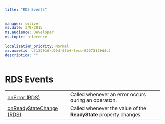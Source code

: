 ```yaml
---
title: "RDS Events"
 
 
manager: soliver
ms.date: 3/9/2015
ms.audience: Developer
ms.topic: reference
  
localization_priority: Normal
ms.assetid: cf125916-d50d-9fb4-fecc-95675129d8c1
description: ""
---
```


# RDS Events

|||
|:-----|:-----|
|[onError (RDS)](onerror-event-rds.md) <br/> |Called whenever an error occurs during an operation.  <br/> |
|[onReadyStateChange (RDS)](onreadystatechange-event-rds.md) <br/> |Called whenever the value of the **ReadyState** property changes.  <br/> |
   

